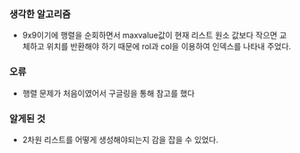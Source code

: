 ### 생각한 알고리즘
 - 9x9이기에 행렬을 순회하면서 maxvalue값이 현재 리스트 원소 값보다 작으면 교체하고 위치를 반환해야 하기 때문에 rol과 col을 이용하여 인덱스를 나타내 주었다.

### 오류
 - 행렬 문제가 처음이였어서 구글링을 통해 참고를 했다

### 알게된 것
 - 2차원 리스트를 어떻게 생성해야되는지 감을 잡을 수 있었다.
